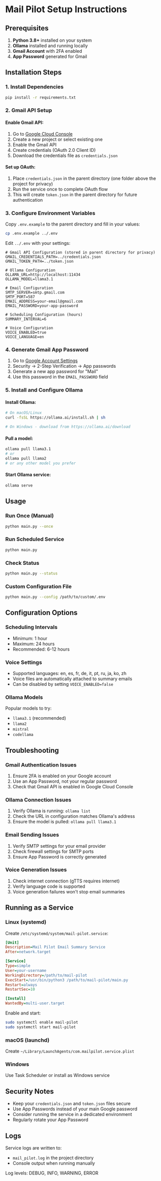 # Mail Pilot Setup Instructions

## Prerequisites

1. **Python 3.8+** installed on your system
2. **Ollama** installed and running locally
3. **Gmail Account** with 2FA enabled
4. **App Password** generated for Gmail

## Installation Steps

### 1. Install Dependencies

```bash
pip install -r requirements.txt
```

### 2. Gmail API Setup

#### Enable Gmail API:
1. Go to [Google Cloud Console](https://console.cloud.google.com/)
2. Create a new project or select existing one
3. Enable the Gmail API
4. Create credentials (OAuth 2.0 Client ID)
5. Download the credentials file as `credentials.json`

#### Set up OAuth:
1. Place `credentials.json` in the parent directory (one folder above the project for privacy)
2. Run the service once to complete OAuth flow
3. This will create `token.json` in the parent directory for future authentication

### 3. Configure Environment Variables

Copy `.env.example` to the parent directory and fill in your values:

```bash
cp .env.example ../.env
```

Edit `../.env` with your settings:
```env
# Gmail API Configuration (stored in parent directory for privacy)
GMAIL_CREDENTIALS_PATH=../credentials.json
GMAIL_TOKEN_PATH=../token.json

# Ollama Configuration
OLLAMA_URL=http://localhost:11434
OLLAMA_MODEL=llama3.1

# Email Configuration
SMTP_SERVER=smtp.gmail.com
SMTP_PORT=587
EMAIL_ADDRESS=your-email@gmail.com
EMAIL_PASSWORD=your-app-password

# Scheduling Configuration (hours)
SUMMARY_INTERVAL=6

# Voice Configuration
VOICE_ENABLED=true
VOICE_LANGUAGE=en
```

### 4. Generate Gmail App Password

1. Go to [Google Account Settings](https://myaccount.google.com/)
2. Security → 2-Step Verification → App passwords
3. Generate a new app password for "Mail"
4. Use this password in the `EMAIL_PASSWORD` field

### 5. Install and Configure Ollama

#### Install Ollama:
```bash
# On macOS/Linux
curl -fsSL https://ollama.ai/install.sh | sh

# On Windows - download from https://ollama.ai/download
```

#### Pull a model:
```bash
ollama pull llama3.1
# or
ollama pull llama2
# or any other model you prefer
```

#### Start Ollama service:
```bash
ollama serve
```

## Usage

### Run Once (Manual)
```bash
python main.py --once
```

### Run Scheduled Service
```bash
python main.py
```

### Check Status
```bash
python main.py --status
```

### Custom Configuration File
```bash
python main.py --config /path/to/custom/.env
```

## Configuration Options

### Scheduling Intervals
- Minimum: 1 hour
- Maximum: 24 hours
- Recommended: 6-12 hours

### Voice Settings
- Supported languages: en, es, fr, de, it, pt, ru, ja, ko, zh
- Voice files are automatically attached to summary emails
- Can be disabled by setting `VOICE_ENABLED=false`

### Ollama Models
Popular models to try:
- `llama3.1` (recommended)
- `llama2`
- `mistral`
- `codellama`

## Troubleshooting

### Gmail Authentication Issues
1. Ensure 2FA is enabled on your Google account
2. Use an App Password, not your regular password
3. Check that Gmail API is enabled in Google Cloud Console

### Ollama Connection Issues
1. Verify Ollama is running: `ollama list`
2. Check the URL in configuration matches Ollama's address
3. Ensure the model is pulled: `ollama pull llama3.1`

### Email Sending Issues
1. Verify SMTP settings for your email provider
2. Check firewall settings for SMTP ports
3. Ensure App Password is correctly generated

### Voice Generation Issues
1. Check internet connection (gTTS requires internet)
2. Verify language code is supported
3. Voice generation failures won't stop email summaries

## Running as a Service

### Linux (systemd)
Create `/etc/systemd/system/mail-pilot.service`:
```ini
[Unit]
Description=Mail Pilot Email Summary Service
After=network.target

[Service]
Type=simple
User=your-username
WorkingDirectory=/path/to/mail-pilot
ExecStart=/usr/bin/python3 /path/to/mail-pilot/main.py
Restart=always
RestartSec=10

[Install]
WantedBy=multi-user.target
```

Enable and start:
```bash
sudo systemctl enable mail-pilot
sudo systemctl start mail-pilot
```

### macOS (launchd)
Create `~/Library/LaunchAgents/com.mailpilot.service.plist`

### Windows
Use Task Scheduler or install as Windows service

## Security Notes

- Keep your `credentials.json` and `token.json` files secure
- Use App Passwords instead of your main Google password
- Consider running the service in a dedicated environment
- Regularly rotate your App Password

## Logs

Service logs are written to:
- `mail_pilot.log` in the project directory
- Console output when running manually

Log levels: DEBUG, INFO, WARNING, ERROR
